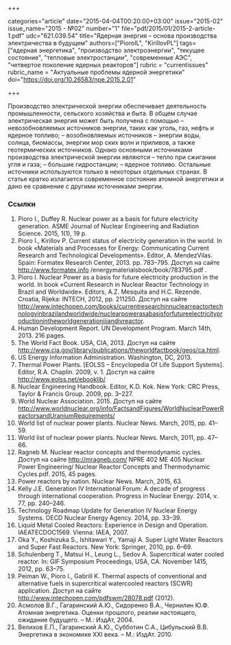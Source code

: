+++

categories="article"
date="2015-04-04T00:20:00+03:00"
issue="2015-02"
issue_name="2015 - №02"
number="1"
file="pdf/2015/01/2015-2-article-1.pdf"
udc="621.039.54"
title="Ядерная энергия – основа производства электричества в будущем"
authors=["PioroIL", "KirillovPL"]
tags=["ядерная энергетика", "производство электроэнергии", "текущее состояние", "тепловые электростанции", "современные АЭС", "четвертое поколение ядерных реакторов"]
rubric = "сurrentissues"
rubric_name = "Актуальные проблемы ядерной энергетики"
doi="https://doi.org/10.26583/npe.2015.2.01"

+++

Производство электрической энергии обеспечивает деятельность промышленности, сельского хозяйства и быта. В общем случае электрическая энергия может быть получена с помощью
– невозобновляемых источников энергии, таких как уголь, газ, нефть и ядерное
топливо;
– возобновляемых источников – энергии воды, солнца, биомассы, энергии мор
ских волн и приливов, а также геотермических источников.
Однако основными источниками производства электрической энергии являются
– тепло при сжигании угля и газа;
– большие гидростанции;
– ядерное топливо.
Остальные источники используются только в некоторых отдельных странах.
В статье кратко излагается современное состояние атомной энергетики и дано ее сравнение с другими источниками энергии.


### Ссылки

1. Pioro I., Duffey R. Nuclear power as a basis for future electricity generation. ASME Journal of Nuclear Engineering and Radiation Science. 2015, 1(1), 19 p.
2. Pioro I., Kirillov P. Current status of electricity generation in the world. In book «Materials and Processes for Energy: Communicating Current Research and Technological Developments». Editor, A. MendezVilas. Spain: Formatex Research Center, 2013. pp. 783–795. Доступ на сайте http://www.formatex.info /energymaterialsbook/book/783795.pdf .
3. Pioro I. Nuclear Power as a basis for future electricity production in the world. In book «Current Research in Nuclear Reactor Technology in Brazil and Worldwide». Editors, A.Z. Mesquita and H.C. Rezende. Croatia, Rijeka: INTECH, 2012, pp. 211250. Доступ на сайте http://www.intechopen.com/books/currentresearchinnuclearreactortechnologyinbrazilandworldwide/nuclearpowerasabasisforfutureelectricityproductionintheworldgenerationiiiandivreactor.
4. Human Development Report. UN Development Program. March 14th, 2013. 216 pages.
5. The World Fact Book. USA, CIA, 2013. Доступ на сайте http://www.cia.gov/library/publications/theworldfactbook/geos/ca.html.
6. US Energy Information Administration. Washington, DC, 2013.
7. Thermal Power Plants. [EOLSS – Encyclopedia Of Life Support Systems]. Editor, R.A. Chaplin. 2009, v. 1. Доступ на сайте http://www.eolss.net/ebooklib/
8. Nuclear Engineering Handbook. Editor, K.D. Kok. New York: CRC Press, Taylor & Francis Group. 2009, pp. 3–227.
9. World Nuclear Association. 2015. Доступ на сайте http://www.worldnuclear.org/info/FactsandFigures/WorldNuclearPowerReactorsandUraniumRequirements/
10. World list of nuclear power plants. Nuclear News. March, 2015, pp. 41–59.
11. World list of nuclear power plants. Nuclear News. March, 2011, pp. 47–66.
12. Ragneb M. Nuclear reactor concepts and thermodynamic cycles. Доступ на сайте http://mragneb.com/ NPRE 402 ME 405 Nuclear Power Engineering/ Nuclear Reactor Concepts and Thermodynamic Cycles.pdf. 2015, 45 pages.
13. Power reactors by nation. Nuclear News. March, 2015, 63.
14. Kelly J.E. Generation IV International Forum: A decade of progress through international cooperation. Progress in Nuclear Energy. 2014, v. 77, pp. 240–246.
15. Technology Roadmap Update for Generation IV Nuclear Energy Systems. OECD Nuclear Energy Agency. 2014, pp. 33–39.
16. Liquid Metal Cooled Reactors: Experience in Design and Operation. IAEATECDOC1569. Vienna: IAEA, 2007.
17. Oka Y., Koshizuka S., Ishitawari Y., Yamaji A. Super Light Water Reactors and Super Fast Reactors. New York: Springer, 2010, pp. 6–69.
18. Schulenberg T., Matsui H., Leung L., Sedov A. Supercritical water cooled reactor. In: GIF Symposium Proceedings, USA, CA. November 1415, 2012, pp. 63–75.
19. Peiman W., Pioro I., Gabrill K. Thermal aspects of conventional and alternative fuels in supercritical watercooled reactors (SCWR) application. Доступ на сайте http://www.intechopen.com/pdfswm/28078.pdf (2012).
20. Асмолов В.Г., Гагаринский А.Ю., Сидоренко В.А., Чернилин Ю.Ф. Атомная энергетика. Оценки прошлого, реалии настоящего, ожидание будущего. – М.: ИздАт, 2004.
21. Велихов Е.П., Гагаринский А.Ю., Субботин С.А., Цибульский В.В. Энергетика в экономике ХХI века. – М.: ИздАт. 2010.